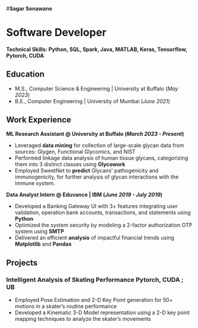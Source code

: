 #**Sagar Sonawane**
# Software Developer

#### Technical Skills: Python, SQL, Spark, Java, MATLAB, Keras, Tensorflow, Pytorch, CUDA

## Education
- M.S., Computer Science & Engineering | University at Buffalo (_May 2023_)	 			        		
- B.E., Computer Engineering | University of Mumbai (_June 2021_)

## Work Experience
**ML Research Assistant @ University at Buffalo (_March 2023 - Present_)**
- Leveraged **data mining** for collection of large-scale glycan data from sources: Glygen, Functional Glycomics, and NIST 
- Performed linkage data analysis of human tissue glycans, categorizing them into 3 distinct classes using **Glycowork** 
- Employed SweetNet to **predict** Glycans' pathogenicity and immunogenicity, for further analysis of glycan interactions with the immune system.

**Data Analyst Intern @ Eduvance | IBM (_June 2019 - July 2019_)**
- Developed a Banking Gateway UI with 3+ features integrating user validation, operation bank accounts, transactions, and 
statements using **Python**  
- Optimized the system security by modeling a 2-factor authorization OTP system using **SMTP** 
- Delivered an efficient **analysis** of impactful financial trends using **Matplotlib** and **Pandas**

## Projects
###  Intelligent Analysis of Skating Performance Pytorch, CUDA ; UB
- Employed Pose Estimation and 2-D Key Point generation for 50+ motions in a skater’s routine performance 
- Developed a Kinematic 3-D Model representation using a 2-D key point mapping techniques to analyze the skater’s movements
